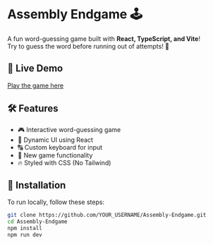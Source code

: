 # Assembly Endgame 🕹️

A fun word-guessing game built with **React, TypeScript, and Vite**!  
Try to guess the word before running out of attempts! 🚀

## 🚀 Live Demo
[Play the game here](https://akaza8.github.io/Assembly-Endgame/)

## 🛠️ Features
- 🎮 Interactive word-guessing game
- 🎨 Dynamic UI using React
- 🔠 Custom keyboard for input
- 🔄 New game functionality
- 🔥 Styled with CSS (No Tailwind)

## 📜 Installation
To run locally, follow these steps:

```sh
git clone https://github.com/YOUR_USERNAME/Assembly-Endgame.git
cd Assembly-Endgame
npm install
npm run dev
